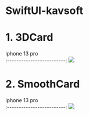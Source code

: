 # SwiftUI-kavsoft

# 1. 3DCard

 iphone 13 pro           
:-------------------------:
![](https://user-images.githubusercontent.com/47676921/160323213-d743cc1b-090c-40f6-8838-6d2702de886c.gif)

# 2. SmoothCard

 iphone 13 pro           
:-------------------------:
![](https://user-images.githubusercontent.com/47676921/161469774-ff406cd1-eea1-4c14-adcf-37d2ecfbbef3.gif)

